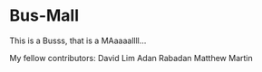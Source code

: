 # Bus-Mall
This is a Busss, that is a MAaaaallll...

My fellow contributors: 
David Lim
Adan Rabadan
Matthew Martin
